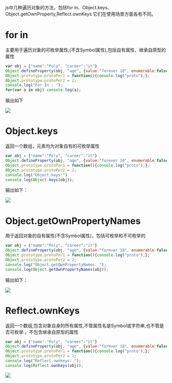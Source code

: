 js中几种遍历对象的方法，包括for in、Object.keys、Object.getOwnProperty,Reflect.ownKeys 它们在使用场景方面各有不同。
# for in
主要用于遍历对象的可枚举属性,(不含Symbol属性),包括自有属性、继承自原型的属性
```javascript
var obj = {"name":"Poly", "career":"it"}
Object.defineProperty(obj, "age", {value:"forever 18", enumerable:false});
Object.prototype.protoPer1 = function(){console.log("proto");};
Object.prototype.protoPer2 = 2;
console.log("For In : ");
for(var a in obj) console.log(a);
```
输出如下

![](http://182.92.243.204/usr/uploads/2020/03/3528197801.png)
# Object.keys
返回一个数组，元素均为对象自有的可枚举属性
```javascript
var obj = {"name":"Poly", "career":"it"}
Object.defineProperty(obj, "age", {value:"forever 18", enumerable:false});
Object.prototype.protoPer1 = function(){console.log("proto");};
Object.prototype.protoPer2 = 2;
console.log("Object.keys:")
console.log(Object.keys(obj));
```
输出如下：

![](http://182.92.243.204/usr/uploads/2020/03/3270699385.png)

# Object.getOwnPropertyNames
用于返回对象的自有属性(不含Symbol属性)，包括可枚举和不可枚举的
```javascript
var obj = {"name":"Poly", "career":"it"}
Object.defineProperty(obj, "age", {value:"forever 18", enumerable:false});
Object.prototype.protoPer1 = function(){console.log("proto");};
Object.prototype.protoPer2 = 2;
console.log("Object.getOwnPropertyNames: ");
console.log(Object.getOwnPropertyNames(obj));
```
输出如下：

![](http://182.92.243.204/usr/uploads/2020/03/133747059.png)

# Reflect.ownKeys

返回一个数组,包含对象自身的所有属性,不管属性名是Symbol或字符串,也不管是否可枚举.，不包含继承自原型的属性
```javascript
var obj = {"name":"Poly", "career":"it"}
Object.defineProperty(obj, "age", {value:"forever 18", enumerable:false});
Object.prototype.protoPer1 = function(){console.log("proto");};
Object.prototype.protoPer2 = 2;
console.log("Reflect.ownkeys: ");
console.log(Reflect.ownKeys(obj));
```
![](http://182.92.243.204/usr/uploads/2020/03/3985080489.png)
